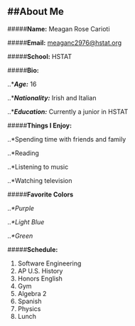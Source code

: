 ##**About Me** 
---
#####**Name:** Meagan Rose Carioti

#####**Email:** meaganc2976@hstat.org

#####**School:** HSTAT

#####**Bio:**  

..*_**Age:**_ 16 

..*_**Nationality:**_ Irish and Italian

..*_**Education:**_ Currently a junior in HSTAT




#####**Things I Enjoy:** 


..*Spending time with friends and family


..*Reading


..*Listening to music


..*Watching television


#####**Favorite Colors**


.._*Purple_


.._*Light Blue_


.._*Green_

#####**Schedule:**
1. Software Engineering
2. AP U.S. History 
3. Honors English
4. Gym
5. Algebra 2
6. Spanish
7. Physics
8. Lunch
